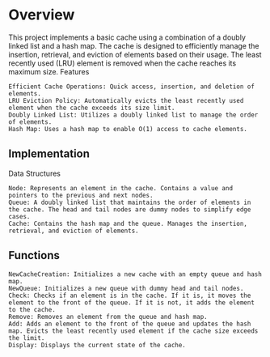 # Overview

This project implements a basic cache using a combination of a doubly linked list and a hash map. The cache is designed to efficiently manage the insertion, retrieval, and eviction of elements based on their usage. The least recently used (LRU) element is removed when the cache reaches its maximum size.
Features

    Efficient Cache Operations: Quick access, insertion, and deletion of elements.
    LRU Eviction Policy: Automatically evicts the least recently used element when the cache exceeds its size limit.
    Doubly Linked List: Utilizes a doubly linked list to manage the order of elements.
    Hash Map: Uses a hash map to enable O(1) access to cache elements.

## Implementation
Data Structures

    Node: Represents an element in the cache. Contains a value and pointers to the previous and next nodes.
    Queue: A doubly linked list that maintains the order of elements in the cache. The head and tail nodes are dummy nodes to simplify edge cases.
    Cache: Contains the hash map and the queue. Manages the insertion, retrieval, and eviction of elements.

## Functions

    NewCacheCreation: Initializes a new cache with an empty queue and hash map.
    NewQueue: Initializes a new queue with dummy head and tail nodes.
    Check: Checks if an element is in the cache. If it is, it moves the element to the front of the queue. If it is not, it adds the element to the cache.
    Remove: Removes an element from the queue and hash map.
    Add: Adds an element to the front of the queue and updates the hash map. Evicts the least recently used element if the cache size exceeds the limit.
    Display: Displays the current state of the cache.